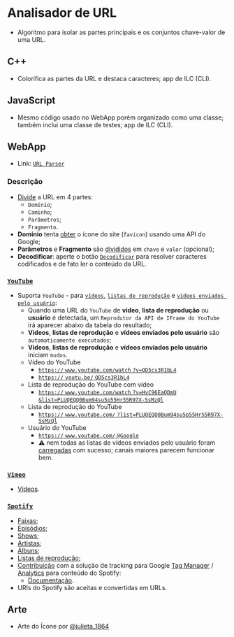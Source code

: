 # Analisador de URL

- Algoritmo para isolar as partes principais e os conjuntos chave-valor de uma URL.

## C++

- Colorifica as partes da URL e destaca caracteres; app de ILC (CLI).

## JavaScript

- Mesmo código usado no WebApp porém organizado como uma classe; também inclui uma classe de testes; app de ILC (CLI).

## WebApp 

- Link: [`URL Parser`](https://tomasfn87.github.io/url-parser/)

### Descrição

- [Divide](https://github.com/tomasfn87/url-parser/blob/main/index.html#L122) a URL em 4 partes:
  - `Domínio`;
  - `Caminho`;
  - `Parâmetros`;
  - `Fragmento`.
- **Domínio** tenta [obter](https://github.com/tomasfn87/url-parser/blob/main/index.html#L212) o ícone do site (`favicon`) usando uma API do Google;
- **Parâmetros** e **Fragmento** são [divididos](https://github.com/tomasfn87/url-parser/blob/main/index.html#L105) em `chave` e `valor` (opcional);
- **Decodificar**: aperte o botão [`Decodificar`](https://github.com/tomasfn87/url-parser/blob/main/index.html#L153) para resolver caracteres codificados e de fato ler o conteúdo da URL.

### [`YouTube`](https://www.youtube.com)

- Suporta `YouTube` - para [`vídeos`](https://github.com/tomasfn87/url-parser/blob/main/index.html#L330), [`listas de reprodução`](https://github.com/tomasfn87/url-parser/blob/main/index.html#L301) e [`vídeos enviados pelo usuário`](https://github.com/tomasfn87/url-parser/blob/main/index.html#L367):
  - Quando uma URL do `YouTube` de **vídeo**, **lista de reprodução** ou **usuário** é detectada, um `Reprodutor da API de IFrame do YouTube` irá aparecer abaixo da tabela do resultado;
  - **Videos**, **listas de reprodução** e **vídeos enviados pelo usuário** são `automaticamente executados`;
  - **Videos**, **listas de reprodução** e **vídeos enviados pelo usuário** iniciam `mudos`.
  - Vídeo do YouTube
    - [`https://` `www.youtube.com/watch` `?v=QD5cs3R1bL4`](https://www.youtube.com/watch?v=QD5cs3R1bL4)
    - [`https://` `youtu.be/` `QD5cs3R1bL4`](https://youtu.be/QD5cs3R1bL4)
  - Lista de reprodução do YouTube com vídeo
    - [`https://` `www.youtube.com/watch` `?v=HvC96EaQDmU` `&list=PLUQEQQ0Bum94su5p55Hr55R97X-SsMzQl`](https://www.youtube.com/watch?v=HvC96EaQDmU&list=PLUQEQQ0Bum94su5p55Hr55R97X-SsMzQl)
  - Lista de reprodução do YouTube
    - [`https://` `www.youtube.com/` `?list=PLUQEQQ0Bum94su5p55Hr55R97X-SsMzQl`](https://www.youtube.com/?list=PLUQEQQ0Bum94su5p55Hr55R97X-SsMzQl)
  - Usuário do YouTube
    - [`https://` `www.youtube.com/` `@Google`](https://www.youtube.com/@Google)
    - :warning: nem todas as listas de vídeos enviados pelo usuário foram [carregadas](https://github.com/tomasfn87/url-parser/blob/main/index.html#L450) com sucesso; canais maiores parecem funcionar bem.

### [`Vimeo`](https://www.vimeo.com)

- [Vídeos](https://github.com/tomasfn87/url-parser/blob/main/index.html#L396).

### [`Spotify`](https://www.spotify.com)

- [Faixas](https://github.com/tomasfn87/url-parser/blob/main/index.html#L411);
- [Episódios](https://github.com/tomasfn87/url-parser/blob/main/index.html#L411);
- [Shows](https://github.com/tomasfn87/url-parser/blob/main/index.html#L411);
- [Artistas](https://github.com/tomasfn87/url-parser/blob/main/index.html#L411);
- [Álbuns](https://github.com/tomasfn87/url-parser/blob/main/index.html#L411);
- [Listas de reprodução](https://github.com/tomasfn87/url-parser/blob/main/index.html#L411);
- [Contribuição](https://community.spotify.com/t5/Spotify-for-Developers/Spotify-iFrame-tracking-via-GTM-Any-code/m-p/6945950) com a solução de tracking para Google [Tag Manager](https://tagmanager.google.com) / [Analytics](https://analytics.google.com) para conteúdo do Spotify:
  - [Documentação](https://github.com/tomasfn87/url-parser/blob/main/gtm/spotify-audio.json.pt-br.md).
- URIs do Spotify são aceitas e convertidas em URLs.

## Arte

- Arte do Ícone por [@julieta_1864](https://instagram.com/julieta_1864)
